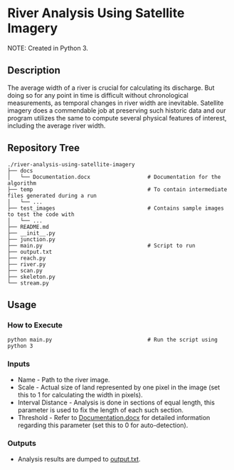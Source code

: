 # River Analysis Using Satellite Imagery

NOTE: Created in Python 3.

## Description

The average width of a river is crucial for calculating its discharge. But doing so for any point in time is difficult without chronological measurements, as temporal changes in river width are inevitable. Satellite imagery does a commendable job at preserving such historic data and our program utilizes the same to compute several physical features of interest, including the average river width.

## Repository Tree
```
./river-analysis-using-satellite-imagery
├── docs
│   └── Documentation.docx                  # Documentation for the algorithm
├── temp                                    # To contain intermediate files generated during a run
│   └── ...
├── test_images                             # Contains sample images to test the code with
│   └── ...
├── README.md
├── __init__.py
├── junction.py
├── main.py                                 # Script to run
├── output.txt
├── reach.py
├── river.py
├── scan.py
├── skeleton.py
└── stream.py
```

## Usage

### How to Execute
```
python main.py                              # Run the script using python 3
```

### Inputs
- Name - Path to the river image.
- Scale - Actual size of land represented by one pixel in the image (set this to 1 for calculating the width in pixels).
- Interval Distance - Analysis is done in sections of equal length, this parameter is used to fix the length of each such section.
- Threshold - Refer to [Documentation.docx](docs/Documentation.docx) for detailed information regarding this parameter (set this to 0 for auto-detection).

### Outputs
- Analysis results are dumped to [output.txt](output.txt).
